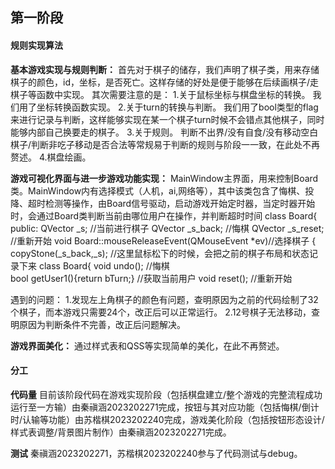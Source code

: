 ## 第一阶段
#### 规则实现算法
**基本游戏实现与规则判断：** 
  首先对于棋子的储存，我们声明了棋子类，用来存储棋子的颜色，id，坐标，是否死亡。这样存储的好处是便于能够在后续画棋子/走棋子等函数中实现。
  其次需要注意的是：
  1.关于鼠标坐标与棋盘坐标的转换。
    我们用了坐标转换函数实现。
  2.关于turn的转换与判断。
    我们用了bool类型的flag来进行记录与判断，这样能够实现在某一个棋子turn时候不会错点其他棋子，同时能够内部自己换要走的棋子。
  3.关于规则。
    判断不出界/没有自食/没有移动空白棋子/判断非吃子移动是否合法等常规易于判断的规则与阶段一一致，在此处不再赘述。
  4.棋盘绘画。

**游戏可视化界面与进一步游戏功能实现：** 
  MainWindow主界面，用来控制Board类。MainWindow内有选择模式（人机，ai,网络等），其中该类包含了悔棋、投降、超时检测等操作，由Board信号驱动，启动游戏开始定时器，当定时器开始时，会通过Board类判断当前由哪位用户在操作，并判断超时时间
  class Board{
public:
    QVector<Stone> _s;      			//当前进行棋子
    QVector<Stone> _s_back;		//悔棋
    QVector<Stone> _s_reset;		//重新开始
void Board::mouseReleaseEvent(QMouseEvent *ev)//选择棋子
{
    copyStone(_s_back,_s);   //这里鼠标松下的时候，会把之前的棋子布局和状态记录下来
class Board{
void undo();   //悔棋  
    bool getUser1(){return bTurn;}  //获取当前用户
    void reset(); //重新开始

  遇到的问题：
  1.发现左上角棋子的颜色有问题，查明原因为之前的代码绘制了32个棋子，而本游戏只需要24个，改正后可以正常运行。
  2.12号棋子无法移动，查明原因为判断条件不完善，改正后问题解决。

  
**游戏界面美化：** 
  通过样式表和QSS等实现简单的美化，在此不再赘述。
  

#### 分工
**代码量**  目前该阶段代码在游戏实现阶段（包括棋盘建立/整个游戏的完整流程成功运行至一方输）由秦禛涵2023202271完成，按钮与其对应功能（包括悔棋/倒计时/认输等功能）由苏楷棋2023202240完成，游戏美化阶段（包括按钮形态设计/样式表调整/背景图片制作）由秦禛涵2023202271完成。

**测试**    秦禛涵2023202271，苏楷棋2023202240参与了代码测试与debug。


 
